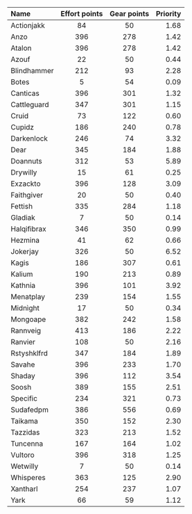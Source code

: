 
| Name | Effort points | Gear points | Priority |
|:-----|:-------------:|:-----------:|---------:|
|Actionjakk|84|50|1.68|
|Anzo|396|278|1.42|
|Atalon|396|278|1.42|
|Azouf|22|50|0.44|
|Blindhammer|212|93|2.28|
|Botes|5|54|0.09|
|Canticas|396|301|1.32|
|Cattleguard|347|301|1.15|
|Cruid|73|122|0.60|
|Cupidz|186|240|0.78|
|Darkenlock|246|74|3.32|
|Dear|345|184|1.88|
|Doannuts|312|53|5.89|
|Drywilly|15|61|0.25|
|Exzackto|396|128|3.09|
|Faithgiver|20|50|0.40|
|Fettish|335|284|1.18|
|Gladiak|7|50|0.14|
|Halqifibrax|346|350|0.99|
|Hezmina|41|62|0.66|
|Jokerjay|326|50|6.52|
|Kagis|186|307|0.61|
|Kalium|190|213|0.89|
|Kathnia|396|101|3.92|
|Menatplay|239|154|1.55|
|Midnìght|17|50|0.34|
|Mongoape|382|242|1.58|
|Rannveig|413|186|2.22|
|Ranvier|108|50|2.16|
|Rstyshklfrd|347|184|1.89|
|Savahe|396|233|1.70|
|Shaday|396|112|3.54|
|Soosh|389|155|2.51|
|Specific|234|321|0.73|
|Sudafedpm|386|556|0.69|
|Taikama|350|152|2.30|
|Tazzidas|323|213|1.52|
|Tuncenna|167|164|1.02|
|Vultoro|396|318|1.25|
|Wetwilly|7|50|0.14|
|Whisperes|363|125|2.90|
|Xantharl|254|237|1.07|
|Yark|66|59|1.12|